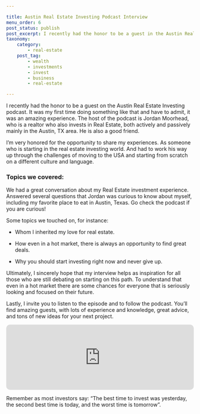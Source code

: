 ```yaml
---

title: Austin Real Estate Investing Podcast Interview
menu_order: 6
post_status: publish
post_excerpt: I recently had the honor to be a guest in the Austin Real Estate Investing Podcast. It was my first time doing something like that and have to admit, it was an amazing experience.
taxonomy:
    category:
        - real-estate
    post_tag:
        - wealth
        - investments
        - invest
        - business
        - real-estate

---
```

I recently had the honor to be a guest on the Austin Real Estate Investing podcast. It was my first time doing something like that and have to admit, it was an amazing experience. The host of the podcast is Jordan Moorhead, who is a realtor who also invests in Real Estate, both actively and passively mainly in the Austin, TX area. He is also a good friend.

I’m very honored for the opportunity to share my experiences. As someone who is starting in the real estate investing world. And had to work his way up through the challenges of moving to the USA and starting from scratch on a different culture and language.

### Topics we covered:

We had a great conversation about my Real Estate investment experience. Answered several questions that Jordan was curious to know about myself, including my favorite place to eat in Austin, Texas. Go check the podcast if you are curious!

Some topics we touched on, for instance:

* Whom I inherited my love for real estate.

* How even in a hot market, there is always an opportunity to find great deals.

* Why you should start investing right now and never give up.

Ultimately, I sincerely hope that my interview helps as inspiration for all those who are still debating on starting on this path. To understand that even in a hot market there are some chances for everyone that is seriously looking and focused on their future.

Lastly, I invite you to listen to the episode and to follow the podcast. You’ll find amazing guests, with lots of experience and knowledge, great advice, and tons of new ideas for your next project.

<iframe src="https://embed.podcasts.apple.com/us/podcast/arian-cabrera-alvarez-data-analyst-real-estate-investor/id1526289523?i=1000545207516" style="width:100%;max-width:660px;overflow:hidden;border-radius:10px;" height="175" frameborder="0"></iframe>

Remember as most investors say: “The best time to invest was yesterday, the second best time is today, and the worst time is tomorrow”.



